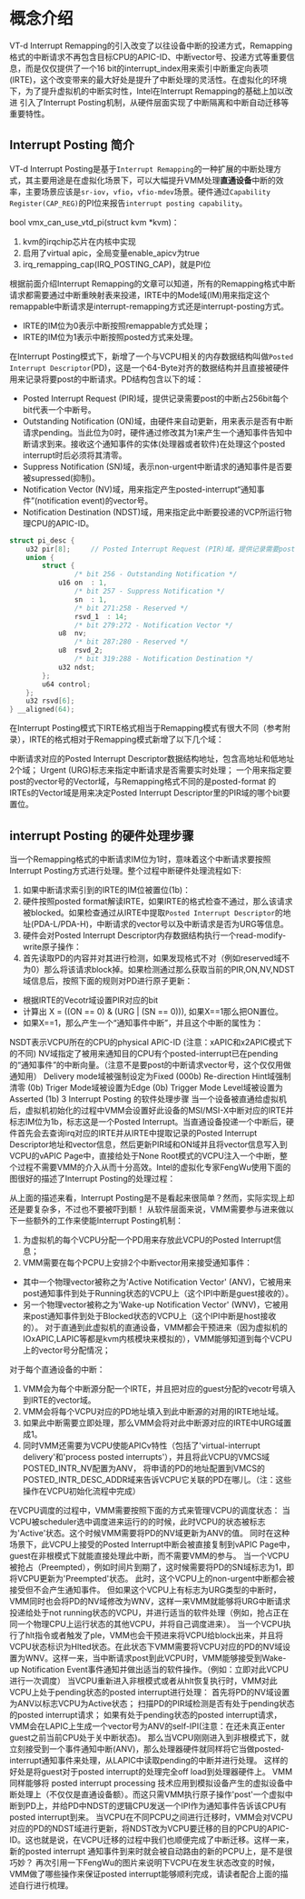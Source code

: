 # 概念介绍

VT-d Interrupt Remapping的引入改变了以往设备中断的投递方式，Remapping格式的中断请求不再包含目标CPU的APIC-ID、中断vector号、投递方式等重要信息，而是仅仅提供了一个16 bit的interrupt_index用来索引中断重定向表项(IRTE)，这个改变带来的最大好处是提升了中断处理的灵活性。在虚拟化的环境下，为了提升虚拟机的中断实时性，Intel在Interrupt Remapping的基础上加以改进 引入了Interrupt Posting机制，从硬件层面实现了中断隔离和中断自动迁移等重要特性。

## Interrupt Posting 简介
VT-d Interrupt Posting是基于`Interrupt Remapping`的一种扩展的中断处理方式，其主要用途是在虚拟化场景下，可以大幅提升VMM处理**直通设备**中断的效率，主要场景应该是`sr-iov`，`vfio`，`vfio-mdev`场景。硬件通过`Capability Register(CAP_REG)`的PI位来报告`interrupt posting capability`。

bool vmx_can_use_vtd_pi(struct kvm *kvm)：
1. kvm的irqchip芯片在内核中实现
2. 启用了virtual apic，全局变量enable_apicv为true
3. irq_remapping_cap(IRQ_POSTING_CAP)，就是PI位

根据前面介绍Interrupt Remapping的文章可以知道，所有的Remapping格式中断请求都需要通过中断重映射表来投递，IRTE中的Mode域(IM)用来指定这个remappable中断请求是interrupt-remapping方式还是interrupt-posting方式。

- IRTE的IM位为0表示中断按照remappable方式处理；
- IRTE的IM位为1表示中断按照posted方式来处理。

在Interrupt Posting模式下，新增了一个与VCPU相关的内存数据结构叫做`Posted Interrupt Descriptor`(PD)，这是一个64-Byte对齐的数据结构并且直接被硬件用来记录将要post的中断请求。PD结构包含以下的域：

- Posted Interrupt Request (PIR)域，提供记录需要post的中断占256bit每个bit代表一个中断号。
- Outstanding Notification (ON)域，由硬件来自动更新，用来表示是否有中断请求pending。当此位为0时，硬件通过修改其为1来产生一个通知事件告知中断请求到来。接收这个通知事件的实体(处理器或者软件)在处理这个posted interrupt时后必须将其清零。
- Suppress Notification (SN)域，表示non-urgent中断请求的通知事件是否要被supressed(抑制)。
- Notification Vector (NV)域，用来指定产生posted-interrupt“通知事件”(notification event)的vector号。
- Notification Destination (NDST)域，用来指定此中断要投递的VCP所运行物理CPU的APIC-ID。

```C
struct pi_desc {
	u32 pir[8];     // Posted Interrupt Request (PIR)域，提供记录需要post的中断占256bit每个bit代表一个中断号。
	union {
		struct {
				/* bit 256 - Outstanding Notification */
			u16	on	: 1,
				/* bit 257 - Suppress Notification */
				sn	: 1,
				/* bit 271:258 - Reserved */
				rsvd_1	: 14;
				/* bit 279:272 - Notification Vector */
			u8	nv;
				/* bit 287:280 - Reserved */
			u8	rsvd_2;
				/* bit 319:288 - Notification Destination */
			u32	ndst;
		};
		u64 control;
	};
	u32 rsvd[6];
} __aligned(64);
```

在Interrupt Posting模式下IRTE格式相当于Remapping模式有很大不同（参考附录），IRTE的格式相对于Remapping模式新增了以下几个域：

中断请求对应的Posted Interrupt Descriptor数据结构地址，包含高地址和低地址2个域；
Urgent (URG)标志来指定中断请求是否需要实时处理；
一个用来指定要post的vector号的Vector域，与Remapping格式不同的是posted-format 的IRTEs的Vector域是用来决定Posted Interrupt Descriptor里的PIR域的哪个bit要置位。

## interrupt Posting 的硬件处理步骤
当一个Remapping格式的中断请求IM位为1时，意味着这个中断请求要按照Interrupt Posting方式进行处理。整个过程中断硬件处理流程如下:

1. 如果中断请求索引到的IRTE的IM位被置位(1b)：
2. 硬件按照posted format解读IRTE，如果IRTE的格式检查不通过，那么该请求被blocked。如果检查通过从IRTE中提取`Posted Interrupt Descriptor`的地址(PDA-L/PDA-H)，中断请求的vector号以及中断请求是否为URG等信息。
3. 硬件会对Posted Interrupt Descriptor内存数据结构执行一个read-modify-write原子操作：
4. 首先读取PD的内容并对其进行检测，如果发现格式不对（例如reserved域不为0）那么将该请求block掉。如果检测通过那么获取当前的PIR,ON,NV,NDST域信息后，按照下面的规则对PD进行原子更新：
- 根据IRTE的Vecotr域设置PIR对应的bit
- 计算出 X = ((ON == 0) & (URG | (SN == 0))), 如果X==1那么把ON置位。
- 如果X==1，那么产生一个“通知事件中断”，并且这个中断的属性为：

NSDT表示VCPU所在的CPU的physical APIC-ID (注意：xAPIC和x2APIC模式下的不同)
NV域指定了被用来通知目的CPU有个posted-interrupt已在pending的“通知事件”的中断向量。（注意不是要post的中断请求vector号，这个仅仅用做通知用）
Delivery mode域被强制设定为Fixed (000b)
Re-direction Hint域强制清零 (0b)
Triger Mode域被设置为Edge (0b)
Trigger Mode Level域被设置为Asserted (1b)
3 Interrupt Posting 的软件处理步骤
当一个设备被直通给虚拟机后，虚拟机初始化的过程中VMM会设置好此设备的MSI/MSI-X中断对应的IRTE并标志IM位为1b，标志这是一个Posted Interrupt。当直通设备投递一个中断后，硬件首先会去查询irq对应的IRTE并从IRTE中提取记录的Posted Interrupt Descriptor地址和vector信息，然后更新PIR域和ON域并且将vector信息写入到VCPU的vAPIC Page中，直接给处于None Root模式的VCPU注入一个中断，整个过程不需要VMM的介入从而十分高效。Intel的虚拟化专家FengWu使用下面的图很好的描述了Interrupt Posting的处理过程：



从上面的描述来看，Interrupt Posting是不是看起来很简单？然而，实际实现上却还是要复杂多，不过也不要被吓到额！ 从软件层面来说，VMM需要参与进来做以下一些额外的工作来使能Interrupt Posting机制：

1. 为虚拟机的每个VCPU分配一个PD用来存放此VCPU的Posted Interrupt信息；
2. VMM需要在每个PCPU上安排2个中断vector用来接受通知事件：
- 其中一个物理vector被称之为'Active Notification Vector' (ANV)，它被用来post通知事件到处于Running状态的VCPU上（这个IPI中断是guest接收的）。
- 另一个物理vector被称之为'Wake-up Notification Vector' (WNV)，它被用来post通知事件到处于Blocked状态的VCPU上（这个IPI中断是host接收的）。
对于直通到此虚拟机的直通设备，VMM都会干预进来（因为虚拟机的IOxAPIC,LAPIC等都是kvm内核模块来模拟的），VMM能够知道到每个VCPU上的vector号分配情况；

对于每个直通设备的中断：
1. VMM会为每个中断源分配一个IRTE，并且把对应的guest分配的vecotr号填入到IRTE的vector域。
2. VMM会将每个VCPU对应的PD地址填入到此中断源的对用的IRTE地址域。
3. 如果此中断需要立即处理，那么VMM会将对此中断源对应的IRTE中URG域置成1。
4. 同时VMM还需要为VCPU使能APICv特性（包括了'virtual-interrupt delivery'和'process posted interrupts'），并且将此VCPU的VMCS域POSTED_INTR_NV配置为ANV， 将申请的PD的地址配置到VMCS的POSTED_INTR_DESC_ADDR域来告诉VCPU它关联的PD在哪儿。（注：这些操作在VCPU初始化流程中完成）

在VCPU调度的过程中，VMM需要按照下面的方式来管理VCPU的调度状态：
当VCPU被scheduler选中调度进来运行的的时候，此时VCPU的状态被标志为'Active'状态。这个时候VMM需要将PD的NV域更新为ANV的值。 同时在这种场景下，此VCPU上接受的Posted Interrupt中断会被直接复制到vAPIC Page中，guest在非根模式下就能直接处理此中断，而不需要VMM的参与。
当一个VCPU被抢占（Preempted），例如时间片到期了，这时候需要将PD的SN域标志为1，即将VCPU更新为'Preempted'状态。 此时，这个VCPU上的non-urgent中断都会被接受但不会产生通知事件。 但如果这个VCPU上有标志为URG类型的中断时，VMM同时也会将PD的NV域修改为WNV，这样一来VMM就能够将URG中断请求投递给处于not running状态的VCPU，并进行适当的软件处理（例如，抢占正在同一个物理CPU上运行状态的其他VCPU，并将自己调度进来）。
当一个VCPU执行了hlt指令或者触发了ple，VMM也会干预进来将VCPU给block出来，并且将VCPU状态标识为Hlted状态。在此状态下VMM需要将VCPU对应的PD的NV域设置为WNV。这样一来，当中断请求post到此VCPU时，VMM能够接受到Wake-up Notification Event事件通知并做出适当的软件操作。（例如：立即对此VCPU进行一次调度）
当VCPU重新进入非根模式或者从hlt恢复执行时，VMM对此VCPU上处于pending状态的posted interrupt进行处理：
首先将PD的NV域设置为ANV以标志VCPU为Active状态；
扫描PD的PIR域检测是否有处于pending状态的posted interrupt请求；
如果有处于pending状态的posted interrupt请求，VMM会在LAPIC上生成一个vector号为ANV的self-IPI(注意：在还未真正enter guest之前当前CPU处于关中断状态)。 那么当VCPU刚刚进入到非根模式下，就立刻接受到一个事件通知中断(ANV)，那么处理器硬件就同样将它当做posted-interrupt通知事件来处理，从LAPIC中读取pending的中断并进行处理。 这样的好处是将guest对于posted interrupt的处理完全off load到处理器硬件上。
VMM同样能够将 posted interrupt processing 技术应用到模拟设备产生的虚拟设备中断处理上（不仅仅是直通设备额）。而这只需VMM执行原子操作'post'一个虚拟中断到PD上，并给PD中NDST的逻辑CPU发送一个IPI作为通知事件告诉该CPU有posted interrupt到来。
当VCPU在不同PCPU之间进行迁移时，VMM会对VCPU对应的PD的NDST域进行更新，将NDST改为VCPU要迁移的目的PCPU的APIC-ID。这也就是说，在VCPU迁移的过程中我们也顺便完成了中断迁移。这样一来，新的posted interrupt 通知事件到来时就会被自动路由的新的PCPU上，是不是很巧妙？
再次引用一下FengWu的图片来说明下VCPU在发生状态改变的时候，VMM做了哪些操作来保证posted interrupt能够顺利完成，请读者配合上面的描述自行进行梳理。